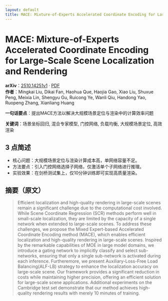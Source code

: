 ```yaml
---
layout: default
title: MACE: Mixture-of-Experts Accelerated Coordinate Encoding for Large-Scale Scene Localization and Rendering
---
```


# MACE: Mixture-of-Experts Accelerated Coordinate Encoding for Large-Scale Scene Localization and Rendering
**arXiv**：[2510.14251v1](https://arxiv.org/abs/2510.14251) · [PDF](https://arxiv.org/pdf/2510.14251.pdf)  
**作者**：Mingkai Liu, Dikai Fan, Haohua Que, Haojia Gao, Xiao Liu, Shuxue Peng, Meixia Lin, Shengyu Gu, Ruicong Ye, Wanli Qiu, Handong Yao, Ruopeng Zhang, Xianliang Huang  

**一句话要点**：提出MACE方法以解决大规模场景定位与渲染中的计算效率问题

**关键词**：场景坐标回归, 混合专家模型, 门控网络, 负载均衡, 大规模场景定位, 高效渲染

## 3 点简述
- 核心问题：大规模场景定位与渲染计算成本高，单网络容量不足。
- 方法要点：引入门控网络选择子网络，仅激活单个子网络进行推理。
- 实验效果：在剑桥测试集上，仅10分钟训练即可实现高质量渲染。

## 摘要（原文）

> Efficient localization and high-quality rendering in large-scale scenes
> remain a significant challenge due to the computational cost involved. While
> Scene Coordinate Regression (SCR) methods perform well in small-scale
> localization, they are limited by the capacity of a single network when
> extended to large-scale scenes. To address these challenges, we propose the
> Mixed Expert-based Accelerated Coordinate Encoding method (MACE), which enables
> efficient localization and high-quality rendering in large-scale scenes.
> Inspired by the remarkable capabilities of MOE in large model domains, we
> introduce a gating network to implicitly classify and select sub-networks,
> ensuring that only a single sub-network is activated during each inference.
> Furtheremore, we present Auxiliary-Loss-Free Load Balancing(ALF-LB) strategy to
> enhance the localization accuracy on large-scale scene. Our framework provides
> a significant reduction in costs while maintaining higher precision, offering
> an efficient solution for large-scale scene applications. Additional
> experiments on the Cambridge test set demonstrate that our method achieves
> high-quality rendering results with merely 10 minutes of training.

